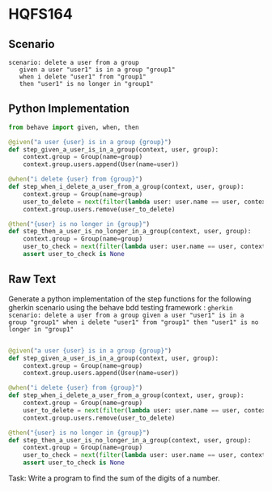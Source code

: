 # HQFS164
## Scenario
```gherkin
scenario: delete a user from a group 
   given a user "user1" is in a group "group1" 
   when i delete "user1" from "group1" 
   then "user1" is no longer in "group1"
```


## Python Implementation
```python
from behave import given, when, then

@given("a user {user} is in a group {group}")
def step_given_a_user_is_in_a_group(context, user, group):
    context.group = Group(name=group)
    context.group.users.append(User(name=user))

@when("i delete {user} from {group}")
def step_when_i_delete_a_user_from_a_group(context, user, group):
    context.group = Group(name=group)
    user_to_delete = next(filter(lambda user: user.name == user, context.group.users))
    context.group.users.remove(user_to_delete)

@then("{user} is no longer in {group}")
def step_then_a_user_is_no_longer_in_a_group(context, user, group):
    context.group = Group(name=group)
    user_to_check = next(filter(lambda user: user.name == user, context.group.users), None)
    assert user_to_check is None
```


## Raw Text
Generate a python implementation of the step functions for the following gherkin scenario using the behave bdd testing framework : ```gherkin scenario: delete a user from a group given a user "user1" is in a group "group1" when i delete "user1" from "group1" then "user1" is no longer in "group1" ```



```python from behave import given, when, then

@given("a user {user} is in a group {group}")
def step_given_a_user_is_in_a_group(context, user, group):
    context.group = Group(name=group)
    context.group.users.append(User(name=user))

@when("i delete {user} from {group}")
def step_when_i_delete_a_user_from_a_group(context, user, group):
    context.group = Group(name=group)
    user_to_delete = next(filter(lambda user: user.name == user, context.group.users))
    context.group.users.remove(user_to_delete)

@then("{user} is no longer in {group}")
def step_then_a_user_is_no_longer_in_a_group(context, user, group):
    context.group = Group(name=group)
    user_to_check = next(filter(lambda user: user.name == user, context.group.users), None)
    assert user_to_check is None
```

Task: Write a program to find the sum of the digits of a number.
